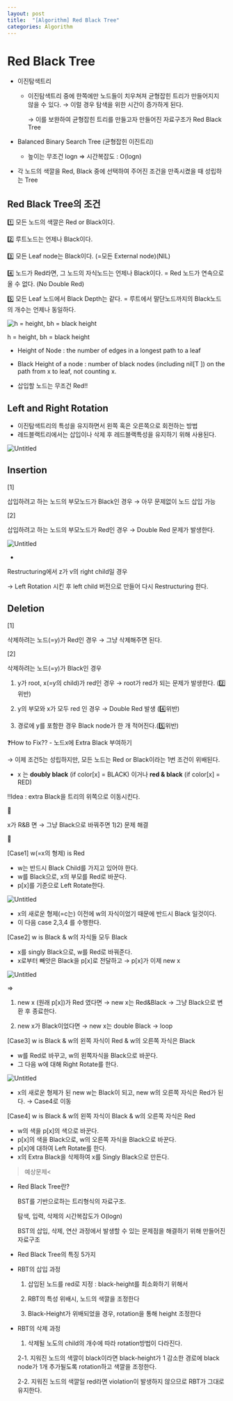 ```yaml
---
layout: post
title:  "[Algorithm] Red Black Tree"
categories: Algorithm
---
```


# Red Black Tree


- 이진탐색트리
    - 이진탐색트리 중에 한쪽에만 노드들이 치우쳐져 균형잡힌 트리가 만들어지지 않을 수 있다. → 이럴 경우 탐색을 위한 시간이 증가하게 된다.
        
        → 이를 보완하여 균형잡힌 트리를 만들고자 만들어진 자료구조가 Red Black Tree
        
- Balanced Binary Search Tree (균형잡힌 이진트리)
    - 높이는 무조건 logn ⇒ 시간복잡도 : O(logn)
- 각 노드의 색깔을 Red, Black 중에 선택하여 주어진 조건을 만족시켰을 때 성립하는 Tree

## Red Black Tree의 조건

1️⃣ 모든 노드의 색깔은 Red or Black이다.

2️⃣ 루트노드는 언제나 Black이다.

3️⃣ 모든 Leaf node는 Black이다. (=모든 External node)(NIL)

4️⃣ 노드가 Red라면, 그 노드의 자식노드는 언제나 Black이다. = Red 노드가 연속으로 올 수 없다. (No Double Red)

5️⃣ 모든 Leaf 노드에서 Black Depth는 같다. = 루트에서 말단노드까지의 Black노드의 개수는 언제나 동일하다.

![h = height, bh = black height](/public/img/Algorithm/RedBlack/Untitled.png)

h = height, bh = black height

* Height of Node : the number of edges in a longest path to a leaf 

* Black Height of a node : number of black nodes (including nil[T ]) on the path from x to leaf, not counting x.

* 삽입할 노드는 무조건 Red!!

## Left and Right Rotation

- 이진탐색트리의 특성을 유지하면서 왼쪽 혹은 오른쪽으로 회전하는 방법
- 레드블랙트리에서는 삽입이나 삭제 후 레드블랙특성을 유지하기 위해 사용된다.

![Untitled](/public/img/Algorithm/RedBlack/Untitled1.png)

## Insertion

[1]

삽입하려고 하는 노드의 부모노드가 Black인 경우 → 아무 문제없이 노드 삽입 가능

[2]

삽입하려고 하는 노드의 부모노드가 Red인 경우 → Double Red 문제가 발생한다.

![Untitled](/public/img/Algorithm/RedBlack/Untitled2.png)

+

Restructuring에서 z가 v의 right child일 경우 

→ Left Rotation 시킨 후 left child 버전으로 만들어 다시 Restructuring 한다.

## Deletion

[1]

삭제하려는 노드(=y)가 Red인 경우 → 그냥 삭제해주면 된다.

[2]

삭제하려는 노드(=y)가 Black인 경우

1) y가 root, x(=y의 child)가 red인 경우 → root가 red가 되는 문제가 발생한다. (2️⃣위반)

2) y의 부모와 x가 모두 red 인 경우 → Double Red 발생 (4️⃣위반)

3) 경로에 y를 포함한 경우 Black node가 한 개 적어진다.(5️⃣위반) 

❓How to Fix?? - 노드x에 Extra Black 부여하기

→ 이제 조건5는 성립하지만, 모든 노드는 Red or Black이라는 1번 조건이 위배된다.

- x 는 **doubly black** (if color[x] = BLACK) 이거나 **red & black** (if color[x] = RED)

‼️Idea : extra Black을 트리의 위쪽으로 이동시킨다.

🔻

x가 R&B 면 → 그냥 Black으로 바꿔주면 1)2) 문제 해결

🔻

[Case1] w(=x의 형제) is Red

- w는 반드시 Black Child를 가지고 있어야 한다.
- w를 Black으로, x의 부모를 Red로 바꾼다.
- p[x]를 기준으로 Left Rotate한다.

![Untitled](/public/img/Algorithm/RedBlack/Untitled3.png)

- x의 새로운 형제(=c는) 이전에 w의 자식이었기 때문에 반드시 Black 일것이다.
- 이 다음 case 2,3,4 를 수행한다.

[Case2] w is Black & w의 자식들 모두 Black

- x를 singly Black으로, w를 Red로 바꿔준다.
- x로부터 빼앗은 Black을 p[x]로 전달하고 → p[x]가 이제 new x

![Untitled](/public/img/Algorithm/RedBlack/Untitled4.png)

⇒

1. new x (원래 p[x])가 Red 였다면 → new x는 Red&Black → 그냥 Black으로 변환 후 종료한다.

2. new x가 Black이었다면 → new x는 double Black → loop

[Case3] w is Black & w의 왼쪽 자식이 Red & w의 오른쪽 자식은 Black

- w를 Red로 바꾸고, w의 왼쪽자식을 Black으로 바꾼다.
- 그 다음 w에 대해 Right Rotate를 한다.

![Untitled](/public/img/Algorithm/RedBlack/Untitled5.png)

- x의 새로운 형제가 된 new w는 Black이 되고, new w의 오른쪽 자식은 Red가 된다. → Case4로 이동

[Case4] w is Black & w의 왼쪽 자식이 Black & w의 오른쪽 자식은 Red

- w의 색을 p[x]의 색으로 바꾼다.
- p[x]의 색을 Black으로, w의 오른쪽 자식을 Black으로 바꾼다.
- p[x]에 대하여 Left Rotate를 한다.
- x의 Extra Black을 삭제하여 x를 Singly Black으로 만든다.

>예상문제<

- Red Black Tree란?
    
    BST를 기반으로하는 트리형식의 자료구조.
    
    탐색, 입력, 삭제의 시간복잡도가 O(logn)
    
    BST의 삽입, 삭제, 연산 과정에서 발생할 수 있는 문제점을 해결하기 위해 만들어진 자료구조
    
- Red Black Tree의 특징 5가지
- RBT의 삽입 과정
    
    1. 삽입된 노드를 red로 지정 : black-height를 최소화하기 위해서
    
    2. RBT의 특성 위배시, 노드의 색깔을 조정한다
    
    3. Black-Height가 위배되었을 경우, rotation을 통해 height 조정한다
    
- RBT의 삭제 과정
    
    1. 삭제될 노도의 child의 개수에 따라 rotation방법이 다라진다.
    
    2-1. 지워진 노드의 색깔이 black이라면 black-height가 1 감소한 경로에 black node가 1개 추가될도록 rotation하고 색깔을 조정한다.
    
    2-2. 지워진 노드의 색깔일 red라면 violation이 발생하지 않으므로 RBT가 그대로 유지한다.